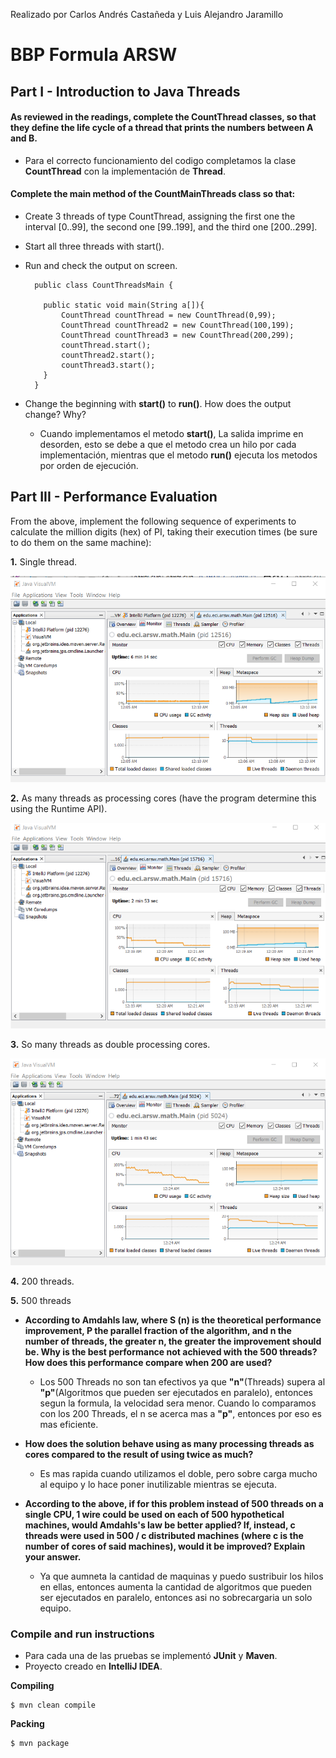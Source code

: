 Realizado por Carlos Andrés Castañeda y Luis Alejandro Jaramillo

# BBP Formula ARSW

## Part I - Introduction to Java Threads

#### As reviewed in the readings, complete the CountThread classes, so that they define the life cycle of a thread that     prints the numbers between A and B. 

  * Para el correcto funcionamiento del codigo completamos la clase **CountThread** con la implementación de **Thread**.

#### Complete the main method of the CountMainThreads class so that: 
* Create 3 threads of type CountThread, assigning the first one the interval [0..99], the second one [99..199], and the third one [200..299]. 
* Start all three threads with start(). 
* Run and check the output on screen. 
  ```
    public class CountThreadsMain {
    
      public static void main(String a[]){
          CountThread countThread = new CountThread(0,99);
          CountThread countThread2 = new CountThread(100,199);
          CountThread countThread3 = new CountThread(200,299);
          countThread.start();
          countThread2.start();
          countThread3.start();
      }
    }
   ```
 * Change the beginning with **start()** to **run()**. How does the output change? Why?
 
   * Cuando implementamos el metodo **start()**, La salida imprime en desorden, esto se debe a que el metodo crea un hilo por cada implementación, mientras que el metodo **run()** ejecuta los metodos por orden de ejecución.

## Part III - Performance Evaluation

From the above, implement the following sequence of experiments to calculate the million digits (hex) of PI, taking their execution times (be sure to do them on the same machine):

**1.** Single thread.

![](/img/Imagen1.png)

**2.** As many threads as processing cores (have the program determine this using the Runtime API). 

![](/img/Imagen2.png)

**3.** So many threads as double processing cores.

![](/img/Imagen3.png)

**4.** 200 threads.

**5.** 500 threads

* **According to Amdahls law, where S (n) is the theoretical performance improvement, P the parallel fraction of the algorithm, and n the number of threads, the greater n, the greater the improvement should be. Why is the best performance not achieved with the 500 threads? How does this performance compare when 200 are used?**

  * Los 500 Threads no son tan efectivos ya que **"n"**(Threads) supera al **"p"**(Algoritmos que pueden ser ejecutados en paralelo), entonces segun la formula, la velocidad sera menor. Cuando lo comparamos con los 200 Threads, el n se acerca mas a **"p"**, entonces por eso es mas eficiente.

  
* **How does the solution behave using as many processing threads as cores compared to the result of using twice as much?**
  
  * Es mas rapida cuando utilizamos el doble, pero sobre carga mucho al equipo y lo hace poner inutilizable mientras se ejecuta. 
  
* **According to the above, if for this problem instead of 500 threads on a single CPU, 1 wire could be used on each of 500 hypothetical machines, would Amdahls's law be better applied? If, instead, c threads were used in 500 / c distributed machines (where c is the number of cores of said machines), would it be improved? Explain your answer.**

  * Ya que aumneta la cantidad de maquinas y puedo sustribuir los hilos en ellas, entonces aumenta la cantidad de algoritmos que pueden ser ejecutados en paralelo, entonces asi no sobrecargaria un solo equipo.

### Compile and run instructions

* Para cada una de las pruebas se implementó **JUnit** y **Maven**.
* Proyecto creado en **IntelliJ IDEA**.

**Compiling**
```
$ mvn clean compile
```
**Packing**
```
$ mvn package
```    
